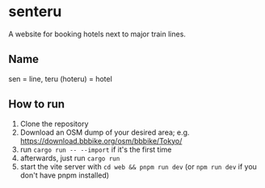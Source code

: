 # senteru
A website for booking hotels next to major train lines.

## Name
sen = line, teru (hoteru) = hotel

## How to run
1. Clone the repository
2. Download an OSM dump of your desired area; e.g. https://download.bbbike.org/osm/bbbike/Tokyo/
3. run `cargo run -- --import` if it's the first time
4. afterwards, just run `cargo run`
5. start the vite server with `cd web && pnpm run dev` (or `npm run dev` if you don't have pnpm installed)